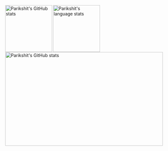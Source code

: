 <a href="https://profile-summary-for-github.com/user/yogi2103">
  <img align="left" height="150px" src="https://github-readme-stats.vercel.app/api?theme=onedark&username=yogi2103&show_icons=true&line_height=27&count_private=true&include_all_commits=true" alt="Parikshit's GitHub stats"/>
  <img height="150px" src="https://github-readme-stats.vercel.app/api/top-langs/?username=parikshit223933&hide_langs_below=5&layout=compact&count_private=true&hide=Jupyter%20Notebook,CMake" alt="Parikshit's language stats"/>
</a>
  <img align="left" height="300px" width="100%" src="https://github-readme-stats.vercel.app/api?theme=light&username=parikshit223933&show_icons=true&line_height=27&count_private=true&include_all_commits=true" alt="Parikshit's GitHub stats"/>
